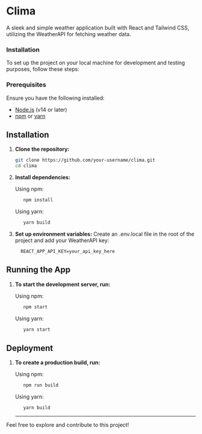 # Clima

A sleek and simple weather application built with React and Tailwind CSS, utilizing the WeatherAPI for fetching weather data.

### Installation

To set up the project on your local machine for development and testing purposes, follow these steps:

### Prerequisites

Ensure you have the following installed:

- [Node.js](https://nodejs.org/) (v14 or later)
- [npm](https://www.npmjs.com/) or [yarn](https://yarnpkg.com/)

## Installation

1. **Clone the repository:**

   ```bash
   git clone https://github.com/your-username/clima.git
   cd clima
   ```

2. **Install dependencies:**
   
   Using npm:
   
      ```bash
         npm install
      ```
   Using yarn:
   
      ```bash
         yarn build
      ```

2. **Set up environment variables:**
   Create an .env.local file in the root of the project and add your WeatherAPI key:
   
      ```plaintext
        REACT_APP_API_KEY=your_api_key_here
      ```

## Running the App

1. **To start the development server, run:**

   Using npm:
   
      ```bash
         npm start
      ```
      
   Using yarn:
   
      ```bash
         yarn start
      ```

## Deployment

1. **To create a production build, run:**

   Using npm:
   
      ```bash
         npm run build
      ```
   Using yarn:
   
      ```bash
         yarn build
      ```
      
   ---

Feel free to explore and contribute to this project!
